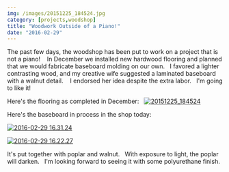 ```yaml
---
img: /images/20151225_184524.jpg
category: [projects,woodshop]
title: "Woodwork Outside of a Piano!"
date: "2016-02-29"
---
```


The past few days, the woodshop has been put to work on a project that is not a piano!    In December we installed new hardwood flooring and planned that we would fabricate baseboard molding on our own.   I favored a lighter contrasting wood, and my creative wife suggested a laminated baseboard with a walnut detail.    I endorsed her idea despite the extra labor.   I'm going to like it!

Here's the flooring as completed in December:   [![20151225_184524](/images/20151225_184524.jpg)](http://blog.duanemcguire.com/wp-content/uploads/2016/02/20151225_184524.jpg)

Here's the baseboard in process in the shop today:

[![2016-02-29 16.31.24](/images/2016-02-29-16.31.24.jpg)](http://blog.duanemcguire.com/wp-content/uploads/2016/02/2016-02-29-16.31.24.jpg)

[![2016-02-29 16.22.27](/images/2016-02-29-16.22.27.jpg)](http://blog.duanemcguire.com/wp-content/uploads/2016/02/2016-02-29-16.22.27.jpg)

It's put together with poplar and walnut.   With exposure to light, the poplar will darken.   I'm looking forward to seeing it with some polyurethane finish. 
